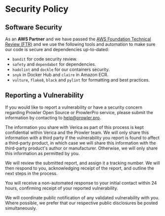 # Security Policy

## Software Security
As an **AWS Partner** and we have passed the [AWS Foundation Technical Review (FTR)](https://aws.amazon.com/partners/foundational-technical-review/) and we use the following tools and automation to make sure our code is secure and dependencies up-to-dated:

- `bandit` for code security review.
- `safety` and `dependabot` for dependencies.
- `hadolint` and `dockle` for our containers security.
- `snyk` in Docker Hub and `claire` in Amazon ECR.
- `vulture`, `flake8`, `black` and `pylint` for formatting and best practices.

## Reporting a Vulnerability

If you would like to report a vulnerability or have a security concern regarding Prowler Open Source or ProwlerPro service, please submit the information by contacting to help@prowler.pro.

The information you share with Verica as part of this process is kept confidential within Verica and the Prowler team. We will only share this information with a third party if the vulnerability you report is found to affect a third-party product, in which case we will share this information with the third-party product's author or manufacturer. Otherwise, we will only share this information as permitted by you.

We will review the submitted report, and assign it a tracking number. We will then respond to you, acknowledging receipt of the report, and outline the next steps in the process.

You will receive a non-automated response to your initial contact within 24 hours, confirming receipt of your reported vulnerability.

We will coordinate public notification of any validated vulnerability with you. Where possible, we prefer that our respective public disclosures be posted simultaneously.
